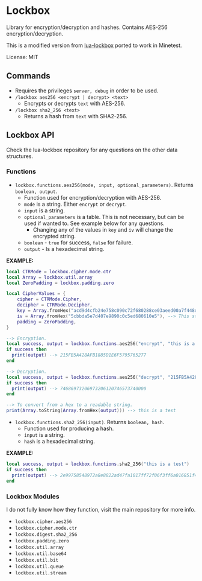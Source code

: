 # Lockbox

Library for encryption/decryption and hashes. Contains AES-256 encryption/decryption.

This is a modified version from [lua-lockbox](https://github.com/somesocks/lua-lockbox) ported to work in Minetest.

License: MIT

## Commands

- Requires the privileges `server, debug` in order to be used.
- `/lockbox aes256 <encrypt | decrypt> <text>`
  - Encrypts or decrypts `text` with AES-256.
- `/lockbox sha2_256 <text>`
  - Returns a hash from `text` with SHA2-256.

## Lockbox API

Check the lua-lockbox repository for any questions on the other data structures.

### Functions

- `lockbox.functions.aes256(mode, input, optional_parameters)`. Returns `boolean, output`.
  - Function used for encryption/decryption with AES-256.
  - `mode` is a string. Either `encrypt` or `decrypt`.
  - `input` is a string.
  - `optional_parameters` is a table. This is not necessary, but can be used if wanted to. See example below for any questions.
    - Changing any of the values in `key` and `iv` will change the encrypted string.
  - `boolean` - `true` for success, `false` for failure.
  - `output` - Is a hexadecimal string.

**EXAMPLE:**

``` lua
local CTRMode = lockbox.cipher.mode.ctr
local Array = lockbox.util.array
local ZeroPadding = lockbox.padding.zero

local CipherValues = {
    cipher = CTRMode.Cipher,
    decipher = CTRMode.Decipher,
    key = Array.fromHex("acd9d4cfb24e758c090c72f680288ce03aeed00a7f448d1e9cf18526a1d854a3"), --> This string can be changed to any 64 long hexadecimal value.
    iv = Array.fromHex("5cbbda5e7d407e9890c0c5ed680610e5"), --> This string can be changed to any 32 long hexadecimal value.
    padding = ZeroPadding,
}

--> Encryption.
local success, output = lockbox.functions.aes256("encrypt", "this is a test", CipherValues)
if success then
  print(output) --> 215FB5A428AFB1885D1E6F5795765277
end

--> Decryption.
local success, output = lockbox.functions.aes256("decrypt", "215FB5A428AFB1885D1E6F5795765277", CipherValues)
if success then
  print(output) --> 74686973206973206120746573740000
end

--> To convert from a hex to a readable string.
print(Array.toString(Array.fromHex(output))) --> this is a test
```

- `lockbox.functions.sha2_256(input)`. Returns `boolean, hash`.
  - Function used for producing a hash.
  - `input` is a string.
  - `hash` is a hexadecimal string.

**EXAMPLE:**

``` lua
local success, output = lockbox.functions.sha2_256("this is a test")
if success then
  print(output) --> 2e99758548972a8e8822ad47fa1017ff72f06f3ff6a016851f45c398732bc50c
end
```

### Lockbox Modules

I do not fully know how they function, visit the main repository for more info.

- `lockbox.cipher.aes256`
- `lockbox.cipher.mode.ctr`
- `lockbox.digest.sha2_256`
- `lockbox.padding.zero`
- `lockbox.util.array`
- `lockbox.util.base64`
- `lockbox.util.bit`
- `lockbox.util.queue`
- `lockbox.util.stream`

